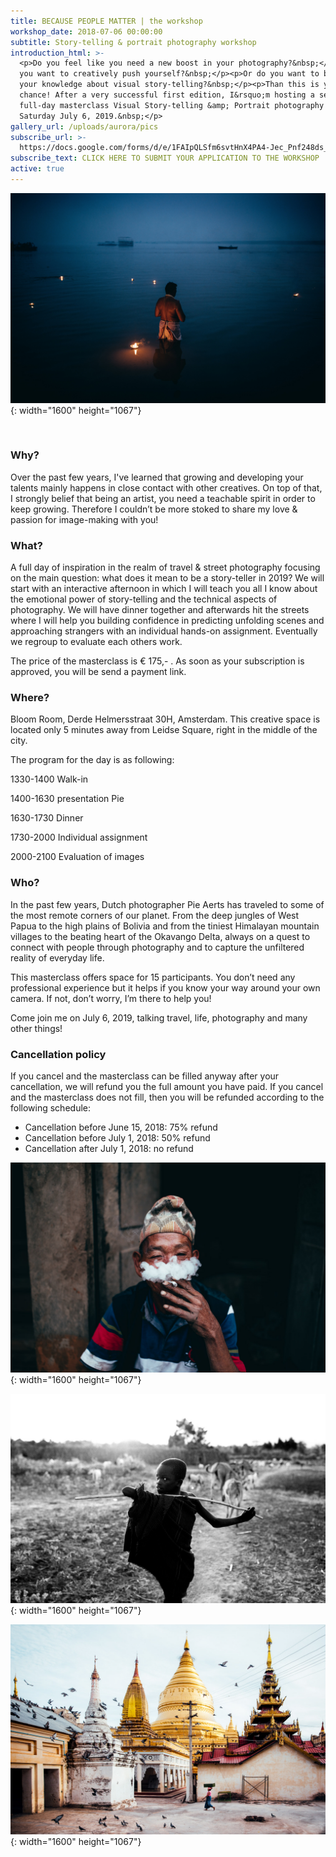 ```yaml
---
title: BECAUSE PEOPLE MATTER | the workshop
workshop_date: 2018-07-06 00:00:00
subtitle: Story-telling & portrait photography workshop
introduction_html: >-
  <p>Do you feel like you need a new boost in your photography?&nbsp;</p><p>Do
  you want to creatively push yourself?&nbsp;</p><p>Or do you want to broaden
  your knowledge about visual story-telling?&nbsp;</p><p>Than this is your
  chance! After a very successful first edition, I&rsquo;m hosting a second
  full-day masterclass Visual Story-telling &amp; Portrait photography on
  Saturday July 6, 2019.&nbsp;</p>
gallery_url: /uploads/aurora/pics
subscribe_url: >-
  https://docs.google.com/forms/d/e/1FAIpQLSfm6svtHnX4PA4-Jec_Pnf248ds_VcfVK1SsgPj5YQncwrcVA/viewform?usp=sf_link
subscribe_text: CLICK HERE TO SUBMIT YOUR APPLICATION TO THE WORKSHOP
active: true
---
```


![](/uploads/2g2a0960a-2aaaa.jpg){: width="1600" height="1067"}

&nbsp;

### Why?

Over the past few years, I've learned that growing and developing your talents mainly happens in close contact with other creatives. On top of that, I strongly belief that being an artist, you need a teachable spirit in order to keep growing. Therefore I couldn’t be more stoked to share my love & passion for image-making with you\!

### What?

A full day of inspiration in the realm of travel & street photography focusing on the main question: what does it mean to be a story-teller in 2019? We will start with an interactive afternoon in which I will teach you all I know about the emotional power of story-telling and the technical aspects of photography. We will have dinner together and afterwards hit the streets where I will help you building confidence in predicting unfolding scenes and approaching strangers with an individual hands-on assignment. Eventually we regroup to evaluate each others work.&nbsp;

The price of the masterclass is € 175,- . As soon as your subscription is approved, you will be send a payment link.

### Where?

Bloom Room, Derde Helmersstraat 30H, Amsterdam. This creative space is located only 5 minutes away from Leidse Square, right in the middle of the city.

The program for the day is as following:

1330-1400 Walk-in

1400-1630 presentation Pie&nbsp;

1630-1730 Dinner

1730-2000 Individual assignment&nbsp;

2000-2100 Evaluation of images

### Who?

In the past few years, Dutch photographer Pie Aerts has traveled to some of the most remote corners of our planet. From the deep jungles of West Papua to the high plains of Bolivia and from the tiniest Himalayan mountain villages to the beating heart of the Okavango Delta, always on a quest to connect with people through photography and to capture the unfiltered reality of everyday life.&nbsp;

This masterclass offers space for 15 participants. You don’t need any professional experience but it helps if you know your way around your own camera. If not, don’t worry, I’m there to help you\!&nbsp;

Come join me on July 6, 2019, talking travel, life, photography and many other things\!

### Cancellation policy

If you cancel and the masterclass can be filled anyway after your cancellation, we will refund you the full amount you have paid. If you cancel and the masterclass does not fill, then you will be refunded according to the following schedule:

* Cancellation before June 15, 2018: 75% refund
* Cancellation before July 1, 2018: 50% refund
* Cancellation after July 1, 2018: no refund

![](/uploads/2g2a3630.jpg){: width="1600" height="1067"}

![](/uploads/2g2a9720.jpg){: width="1600" height="1067"}

![](/uploads/2g2a5941aaaa.jpg){: width="1600" height="1067"}

&nbsp;

&nbsp;